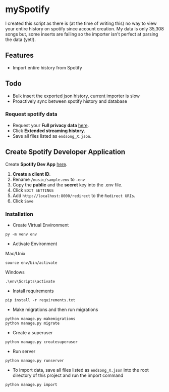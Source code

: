 # mySpotify

I created this script as there is (at the time of writing this) no way to view your entire history on spotify since account creation. My data is only 35,308 songs but, some inserts are failing so the importer isn't perfect at parsing the data (yet!).

## Features

- Import entire history from Spotify

## Todo

- Bulk insert the exported json history, current importer is slow
- Proactively sync between spotify history and database

### Request spotify data
- Request your **Full privacy data** [here](https://www.spotify.com/us/account/privacy/).
- Click **Extended streaming history**.
- Save all files listed as `endsong_X.json`.

## Create Spotify Developer Application

Create **Spotify Dev App** [here](https://developer.spotify.com/dashboard/applications).

1. **Create a client ID**.
2. Rename `/music/sample.env` to `.env`
3. Copy the **public** and the **secret** key into the .env file.
4. Click `EDIT SETTINGS`
5. Add `http://localhost:8000/redirect` to the `Redirect URIs`.
6. Click `Save`

### Installation

- Create Virtual Environment 
```
py -m venv env
```
- Activate Environment

Mac/Unix
```
source env/bin/activate
```
Windows
```
.\env\Scripts\activate
```

- Install requirements
```
pip install -r requirements.txt
```

- Make migrations and then run migrations
```
python manage.py makemigrations
python manage.py migrate
```

- Create a superuser
```
python manage.py createsuperuser
```

- Run server
```
python manage.py runserver
```

- To import data, save all files listed as `endsong_X.json` into the root directory of this project and run the import command
```
python manage.py import